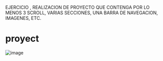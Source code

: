 EJERCICIO , REALIZACION DE PROYECTO QUE CONTENGA POR LO MENOS 3 SCROLL, VARIAS SECCIONES, UNA BARRA DE NAVEGACION, IMAGENES, ETC.
# proyect
![image](https://github.com/Any-aydw/proyect/assets/142162372/96f8f697-3d5a-4fa4-b65b-ade8ddef7d7b)

